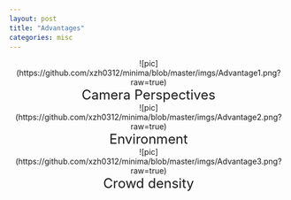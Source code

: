 ```yaml
---
layout: post
title: "Advantages"
categories: misc
---
```

<div style="text-align: center;">
![pic](https://github.com/xzh0312/minima/blob/master/imgs/Advantage1.png?raw=true)
</div>

<div style="text-align: center;">
<span style="font-size: 24px;">Camera Perspectives</span>
</div>

<div style="text-align: center;">
![pic](https://github.com/xzh0312/minima/blob/master/imgs/Advantage2.png?raw=true)
</div>

<div style="text-align: center;">
<span style="font-size: 24px;">Environment</span>
</div>

<div style="text-align: center;">
![pic](https://github.com/xzh0312/minima/blob/master/imgs/Advantage3.png?raw=true)
</div>

<div style="text-align: center;">
<span style="font-size: 24px;">Crowd density</span>
</div>

